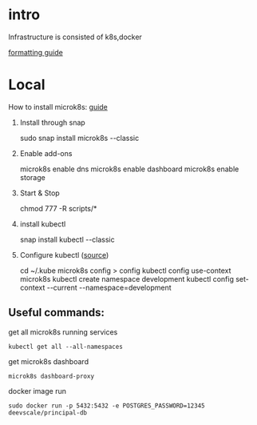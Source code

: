 # intro

Infrastructure is consisted of k8s,docker
    
[formatting guide][1]

# Local
How to install microk8s: [guide][2]

1. Install through snap


    sudo snap install microk8s --classic

2. Enable add-ons


    microk8s enable dns
    microk8s enable dashboard
    microk8s enable storage

3. Start & Stop
    

    chmod 777 -R scripts/*     

4. install kubectl


    snap install kubectl --classic

5. Configure kubectl ([source][5])


    cd ~/.kube
    microk8s config > config
    kubectl config use-context microk8s
    kubectl create namespace development
    kubectl config set-context --current --namespace=development


## Useful commands:
    

get all microk8s running services

    kubectl get all --all-namespaces

get microk8s dashboard

    microk8s dashboard-proxy


docker image run

    sudo docker run -p 5432:5432 -e POSTGRES_PASSWORD=12345 deevscale/principal-db

[1]: <https://www.markdownguide.org/basic-syntax/>
[2]: <https://ubuntu.com/tutorials/install-a-local-kubernetes-with-microk8s>
[3]: <https://github.com/canonical/microk8s>
[4]: <https://blog.antosubash.com/posts/deploy-docker-registry-and-postgres-database-in-micro-k8s>
[5]: <https://anaisurl.com/kubernetes-kubectl-microk8s/>